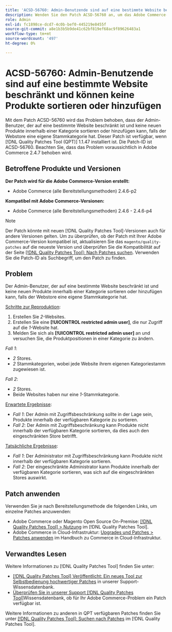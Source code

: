 ```yaml
---
title: 'ACSD-56760: Admin-Benutzende sind auf eine bestimmte Website beschränkt und können keine Produkte sortieren oder hinzufügen'
description: Wenden Sie den Patch ACSD-56760 an, um das Adobe Commerce-Problem zu beheben, bei dem der Admin-Benutzer, der auf eine bestimmte Website beschränkt ist und keine neuen Produkte innerhalb einer Kategorie sortieren oder hinzufügen kann, falls der Webstore eine eigene Stammkategorie hat.
role: Admin
exl-id: fc1898ce-dcd7-4c0b-bef0-445219e8455f
source-git-commit: a8e1b3b5b9de41c62bf819ef68ac9f89626483a1
workflow-type: tm+mt
source-wordcount: '497'
ht-degree: 0%

---
```


# ACSD-56760: Admin-Benutzende sind auf eine bestimmte Website beschränkt und können keine Produkte sortieren oder hinzufügen

Mit dem Patch ACSD-56760 wird das Problem behoben, dass der Admin-Benutzer, der auf eine bestimmte Website beschränkt ist und keine neuen Produkte innerhalb einer Kategorie sortieren oder hinzufügen kann, falls der Webstore eine eigene Stammkategorie hat. Dieser Patch ist verfügbar, wenn [!DNL Quality Patches Tool (QPT)] 1.1.47 installiert ist. Die Patch-ID ist ACSD-56760. Beachten Sie, dass das Problem voraussichtlich in Adobe Commerce 2.4.7 behoben wird.

## Betroffene Produkte und Versionen

**Der Patch wird für die Adobe Commerce-Version erstellt:**

* Adobe Commerce (alle Bereitstellungsmethoden) 2.4.6-p2

**Kompatibel mit Adobe Commerce-Versionen:**

* Adobe Commerce (alle Bereitstellungsmethoden) 2.4.6 - 2.4.6-p4

>[!NOTE]
>
>Der Patch könnte mit neuen [!DNL Quality Patches Tool]-Versionen auch für andere Versionen gelten. Um zu überprüfen, ob der Patch mit Ihrer Adobe Commerce-Version kompatibel ist, aktualisieren Sie das `magento/quality-patches` auf die neueste Version und überprüfen Sie die Kompatibilität auf der Seite [[!DNL Quality Patches Tool]: Nach Patches suchen](https://experienceleague.adobe.com/tools/commerce-quality-patches/index.html). Verwenden Sie die Patch-ID als Suchbegriff, um den Patch zu finden.

## Problem

Der Admin-Benutzer, der auf eine bestimmte Website beschränkt ist und keine neuen Produkte innerhalb einer Kategorie sortieren oder hinzufügen kann, falls der Webstore eine eigene Stammkategorie hat.

<u>Schritte zur Reproduktion</u>:

1. Erstellen Sie *2*-Websites.
1. Erstellen Sie eine **[!UICONTROL restricted admin user]**, die nur Zugriff auf die *1*-Website hat.
1. Melden Sie sich als **[!UICONTROL restricted admin user]** an und versuchen Sie, die Produktpositionen in einer Kategorie zu ändern.

*Fall 1*:

* *2* Stores.
* *2* Stammkategorien, wobei jede Website ihrem eigenen Kategoriestamm zugewiesen ist.

*Fall 2*:

* *2* Stores.
* Beide Websites haben nur eine *1*-Stammkategorie.

<u>Erwartete Ergebnisse</u>:

* *Fall 1*: Der Admin mit Zugriffsbeschränkung sollte in der Lage sein, Produkte innerhalb der verfügbaren Kategorie zu sortieren.
* *Fall 2*: Der Admin mit Zugriffsbeschränkung kann Produkte nicht innerhalb der verfügbaren Kategorie sortieren, da dies auch den eingeschränkten Store betrifft.

<u>Tatsächliche Ergebnisse</u>:

* *Fall 1*: Der Administrator mit Zugriffsbeschränkung kann Produkte nicht innerhalb der verfügbaren Kategorie sortieren.
* *Fall 2*: Der eingeschränkte Administrator kann Produkte innerhalb der verfügbaren Kategorie sortieren, was sich auf die eingeschränkten Stores auswirkt.

## Patch anwenden

Verwenden Sie je nach Bereitstellungsmethode die folgenden Links, um einzelne Patches anzuwenden:

* Adobe Commerce oder Magento Open Source On-Premise: [[!DNL Quality Patches Tool] > Nutzung](https://experienceleague.adobe.com/docs/commerce-operations/tools/quality-patches-tool/usage.html) im [!DNL Quality Patches Tool].
* Adobe Commerce in Cloud-Infrastruktur: [Upgrades und Patches > Patches anwenden](https://experienceleague.adobe.com/docs/commerce-cloud-service/user-guide/develop/upgrade/apply-patches.html) im Handbuch zu Commerce in Cloud-Infrastruktur.

## Verwandtes Lesen

Weitere Informationen zu [!DNL Quality Patches Tool] finden Sie unter:

* [[!DNL Quality Patches Tool] Veröffentlicht: Ein neues Tool zur Selbstbedienung hochwertiger Patches](/help/announcements/adobe-commerce-announcements/magento-quality-patches-released-new-tool-to-self-serve-quality-patches.md) in unserer Support-Wissensdatenbank.
* [Überprüfen Sie in unserer Support [!DNL Quality Patches Tool]](/help/support-tools/patches-available-in-qpt-tool/check-patch-for-magento-issue-with-magento-quality-patches.md)Wissensdatenbank, ob für Ihr Adobe Commerce-Problem ein Patch verfügbar ist.

Weitere Informationen zu anderen in QPT verfügbaren Patches finden Sie unter [[!DNL Quality Patches Tool]: Suchen nach Patches](https://experienceleague.adobe.com/tools/commerce-quality-patches/index.html) im [!DNL Quality Patches Tool].

